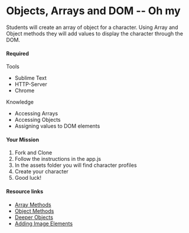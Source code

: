 <h1>Objects, Arrays and DOM -- Oh my</h1>
<p>Students will create an array of object for a character. Using Array and Object methods they will add values to display the character through the DOM.</p>

<h4>Required</h4>
<p>Tools</p>
<ul>
  <li>Sublime Text</li>
  <li>HTTP-Server</li>
  <li>Chrome</li>
</ul>
<p>Knowledge</p>
<ul>
  <li>Accessing Arrays</li>
  <li>Accessing Objects</li>
  <li>Assigning values to DOM elements</li>
</ul>

<h4>Your Mission</h4>
<ol>
  <li>Fork and Clone</li>
  <li>Follow the instructions in the app.js</li>
  <li>In the assets folder you will find character profiles</li>
  <li>Create your character</li>
  <li>Good luck!</li>
</ol>

<h4>Resource links</h4>
<ul>
  <li><a href="https://developer.mozilla.org/en-US/docs/Web/JavaScript/Reference/Global_Objects/Array">Array Methods</a></li>
  <li><a href="https://developer.mozilla.org/en-US/docs/Web/JavaScript/Reference/Global_Objects/Object">Object Methods</a></li>
  <li><a href="https://github.com/junior-devleague/deeper-objects">Deeper Objects</a></li>
  <li><a href="https://www.w3schools.com/jsref/dom_obj_image.asp">Adding Image Elements</a></li>
</ul>
